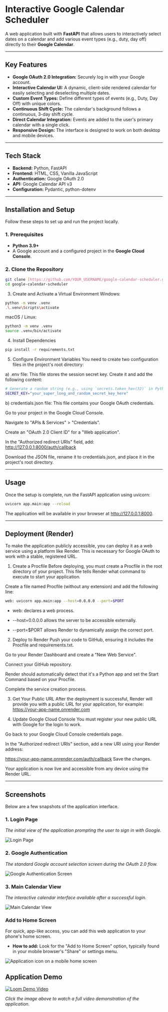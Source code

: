 # Interactive Google Calendar Scheduler

A web application built with **FastAPI** that allows users to interactively select dates on a calendar and add various event types (e.g., duty, day off) directly to their **Google Calendar**.

---

## Key Features

* **Google OAuth 2.0 Integration:** Securely log in with your Google account.
* **Interactive Calendar UI:** A dynamic, client-side rendered calendar for easily selecting and deselecting multiple dates.
* **Custom Event Types:** Define different types of events (e.g., Duty, Day Off) with unique colors.
* **Continuous Shift Cycle:** The calendar's background follows a continuous, 3-day shift cycle.
* **Direct Calendar Integration:** Events are added to the user's primary calendar with a single click.
* **Responsive Design:** The interface is designed to work on both desktop and mobile devices.

---

## Tech Stack

* **Backend:** Python, FastAPI
* **Frontend:** HTML, CSS, Vanilla JavaScript
* **Authentication:** Google OAuth 2.0
* **API:** Google Calendar API v3
* **Configuration:** Pydantic, python-dotenv

---

## Installation and Setup

Follow these steps to set up and run the project locally.

### 1. Prerequisites

* **Python 3.9+**
* A Google account and a configured project in the **Google Cloud Console**.

### 2. Clone the Repository

```bash
git clone [https://github.com/YOUR_USERNAME/google-calendar-scheduler.git](https://github.com/YOUR_USERNAME/google-calendar-scheduler.git)
cd google-calendar-scheduler
```

3. Create and Activate a Virtual Environment
Windows:
```bash
python -m venv .venv
.\.venv\Scripts\activate
```
macOS / Linux:
```bash
python3 -m venv .venv
source .venv/bin/activate
```

4. Install Dependencies
```bash
pip install -r requirements.txt
```
5. Configure Environment Variables
You need to create two configuration files in the project's root directory:

a) .env file:
This file stores the session secret key. Create it and add the following content:
```bash
# Generate a random string (e.g., using `secrets.token_hex(32)` in Python)
SECRET_KEY="your_super_long_and_random_secret_key_here"
```
b) credentials.json file:
This file contains your Google OAuth credentials.

Go to your project in the Google Cloud Console.

Navigate to "APIs & Services" > "Credentials".

Create an "OAuth 2.0 Client ID" for a "Web application".

In the "Authorized redirect URIs" field, add: http://127.0.0.1:8000/auth/callback

Download the JSON file, rename it to credentials.json, and place it in the project's root directory.

---

## Usage

Once the setup is complete, run the FastAPI application using uvicorn:
```bash
uvicorn app.main:app --reload
```
The application will be available in your browser at http://127.0.0.1:8000.

---
## Deployment (Render)

To make the application publicly accessible, you can deploy it as a web service using a platform like Render. This is necessary for Google OAuth to work with a stable, registered URL.

1. Create a Procfile
Before deploying, you must create a Procfile in the root directory of your project. This file tells Render what command to execute to start your application.

Create a file named Procfile (without any extension) and add the following line:

```bash
web: uvicorn app.main:app --host=0.0.0.0 --port=$PORT
```

- web: declares a web process.

- --host=0.0.0.0 allows the server to be accessible externally.

- --port=$PORT allows Render to dynamically assign the correct port.

2. Deploy to Render
Push your code to GitHub, ensuring it includes the Procfile and requirements.txt.

Go to your Render Dashboard and create a "New Web Service".

Connect your GitHub repository.

Render should automatically detect that it's a Python app and set the Start Command based on your Procfile.

Complete the service creation process.

3. Get Your Public URL
After the deployment is successful, Render will provide you with a public URL for your application, for example:
https://your-app-name.onrender.com


4. Update Google Cloud Console
You must register your new public URL with Google for the login to work.

Go back to your Google Cloud Console credentials page.

In the "Authorized redirect URIs" section, add a new URI using your Render address:

https://your-app-name.onrender.com/auth/callback
Save the changes.

Your application is now live and accessible from any device using the Render URL.

---
## Screenshots

Below are a few snapshots of the application interface.

### 1. Login Page
*The initial view of the application prompting the user to sign in with Google.*

![Login Page](app/static/screen/1.png)

### 2. Google Authentication
*The standard Google account selection screen during the OAuth 2.0 flow.*

![Google Authentication Screen](app/static/screen/1.5.png)

### 3. Main Calendar View
*The interactive calendar interface available after a successful login.*

![Main Calendar View](app/static/screen/2.png)

### Add to Home Screen

For quick, app-like access, you can add this web application to your phone's home screen.

* **How to add:** Look for the "Add to Home Screen" option, typically found in your mobile browser's "Share" or settings menu.

![Application icon on a mobile home screen](app/static/screen/3.png)

## Application Demo

[![Loom Demo Video](https://cdn.loom.com/sessions/thumbnails/5aed8975f2874f1baf1e2f197f1a69b6-with-play.gif)](https://www.loom.com/share/5aed8975f2874f1baf1e2f197f1a69b6)

*Click the image above to watch a full video demonstration of the application.*